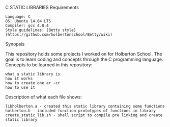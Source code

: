 C STATIC LIBRARIES
Requirements

    Language: C
    OS: Ubuntu 14.04 LTS
    Compiler: gcc 4.8.4
    Style guidelines: [Betty style] (https://github.com/holbertonschool/Betty/wiki)

Synopsis

This repository holds some projects I worked on for Holberton School. The goal is to learn coding and concepts through the C programming language.
Concepts to be learned in this repository:

    what a static library is
    how it works
    how to create one ar -cr
    how to use it

Description of what each file shows:

    libholberton.a - created this static library containing some functions
    holberton.h - included function prototypes of functions in library
    create_static_lib.sh - shell script to compile pre linking and create static library

